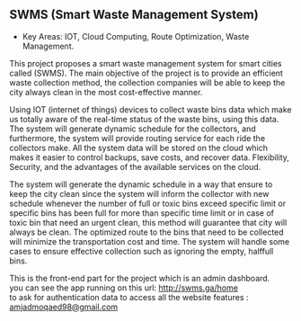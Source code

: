 ## SWMS (Smart Waste Management System)
* Key Areas: IOT, Cloud Computing, Route Optimization, Waste Management.

This project proposes a smart waste management system for smart cities called (SWMS). The main
objective of the project is to provide an efficient waste collection method, the collection companies
will be able to keep the city always clean in the most cost-effective manner.

Using IOT (internet of things) devices to collect waste bins data which make us totally aware of
the real-time status of the waste bins, using this data. The system will generate dynamic schedule
for the collectors, and furthermore, the system will provide routing service for each ride the
collectors make. All the system data will be stored on the cloud which makes it easier to control
backups, save costs, and recover data. Flexibility, Security, and the advantages of the available
services on the cloud.

The system will generate the dynamic schedule in a way that ensure to keep the city clean since
the system will inform the collector with new schedule whenever the number of full or toxic bins
exceed specific limit or specific bins has been full for more than specific time limit or in case of
toxic bin that need an urgent clean, this method will guarantee that city will always be clean. The
optimized route to the bins that need to be collected will minimize the transportation cost and time.
The system will handle some cases to ensure effective collection such as ignoring the empty, halffull bins.



This is the front-end part for the project which is an admin dashboard.</br> 
you can see the app running on this url: http://swms.ga/home</br>
to ask for authentication data to access all the website features : amjadmoqaed98@gmail.com

